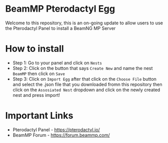 <h1>BeamMP Pterodactyl Egg</h1>

Welcome to this repository, this is an on-going update to allow users to use the Pterodactyl Panel to install a BeamNG MP Server

<h1>How to install</h1>

- Step 1:
  Go to your panel and click on ``Nests``
- Step 2:
  Click on the button that says ``Create New`` and name the nest ``BeamMP`` then click on ``Save``
- Step 3:
  Click on ``Import Egg`` after that click on the ``Choose File`` button and select the .json file that you downloaded fromn this repository then click on the ``Assosiated Nest`` dropdown and click on the newly created nest and press import!

<h1>Important Links</h1>

- Pterodactyl Panel - https://pterodactyl.io/
- BeamMP Forum - https://forum.beammp.com/
